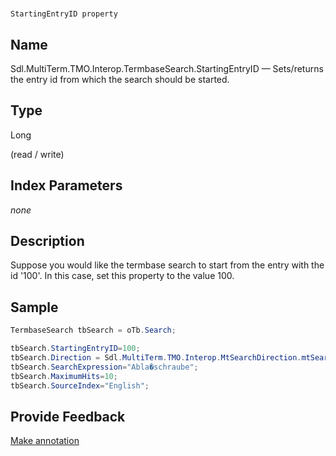 

# 
    StartingEntryID property



## Name

Sdl.MultiTerm.TMO.Interop.TermbaseSearch.StartingEntryID —          Sets/returns the entry id from which the search should be started.



## Type

Long

(read / write)



## Index Parameters
*none*


## Description



Suppose you would like the termbase search to start from the entry with the id '100'. In this case, set this property to the value 100.



## Sample


```cs
TermbaseSearch tbSearch = oTb.Search;

tbSearch.StartingEntryID=100;
tbSearch.Direction = Sdl.MultiTerm.TMO.Interop.MtSearchDirection.mtSearchDown;
tbSearch.SearchExpression="Abla�schraube";
tbSearch.MaximumHits=10;
tbSearch.SourceIndex="English";
```



## Provide Feedback

[Make annotation](mailto:sdk-feedback@sdl.com&amp;subject=Reference%20for%20Sdl.MultiTerm.TMO.Interop.TermbaseSearch.StartingEntryID)


